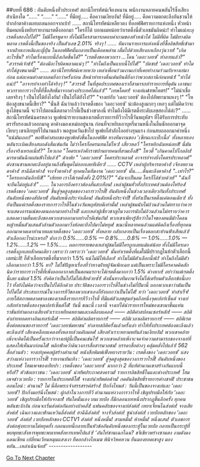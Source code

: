 ##บทที่ 686 : อันดับหนึ่งทั่วประเทศ!
สถานีโทรทัศน์เจียงหนาน
พนักงานหลายคนพลันไร้ซึ่งเสียงสำเนียงใด
“……”
“……”
“……”
ที่มีอยู่….. คือความเงียบงัน!
ที่มีอยู่….. คือความตกตะลึงอันชวนให้ปากอ้าตาค้างแทบถลนออกจากเบ้า!
……
สถานีโทรทัศน์เหลียวตง
ที่ออฟฟิศรายการแห่งหนึ่ง
หัวหน้าทีมคนหนึ่งหยิบรายงานเรตติ้งออกมา "ใครก็ได้ บอกผมหน่อยว่าเรตติ้งนี่ตัวเลขมันผิดน่ะ! ทำไมแม่*ทะลุเรตติ้งสองไปได้?"
ไม่มีใครพูดจา
ทั้งไม่มีใครสามารถตอบคำถามของหัวหน้าได้
ไม่มีที่ผิด ไม่มีทางผิดพลาด เรตติ้งนี้เป็นของจริง เป็นตัวเลข 2.01% จริงๆ !
……
ทีมงานรายการแห่งหนึ่งที่ซื้อลิขสิทธิ์เข้ามาจากฝ่ายเกาหลีและญี่ปุ่่น
ในออฟฟิศนั้นกลายเป็นเดือดพล่าน เต็มไปด้วยเสียงถกเถียงวุ่นวาย!
"เกิดอะไรขึ้น? ทำไมเรื่องแบบนี้ถึงเกิดขึ้นได้?"
"เรตติ้งของพวกเรา ...โดน ‘เดอะวอยซ์’ ทำลายแล้ว?"
"สวรรค์เจ้าข้า!"
"ต้องมีอะไรผิดพลาดแน่ๆ !"
"ทำไมถึงเป็นแบบนี้ไปได้!"
"บัดซบ! ‘เดอะวอยซ์’ ทำไมทำได้สูงขนาดนี้!"
……
สถานีโทรทัศน์เหวยหว่อ
เหล่าเพื่อนร่วมงานเก่าที่เคยทำงานร่วมกับจางเย่มาก่อน แต่ละคนต่างตาถลนยิ่งกว่าครั้งก่อน สีหน้าท่าทางตื่นเต้นยินดียิ่งกว่าพวกสถานีก่อนหน้า!
"ทำได้แน่ะ!"
"อาจารย์จางทำได้จริงๆ !"
"สวรรค์! ในที่สุดประเทศของเราก็สามารถทำรายการที่ดุดัน เอาชนะพวกรายการวาไรตี้ที่ซื้อสิทธิ์มาจากต่างประเทศได้แล้ว!"
"เทพโคตร! จางเย่แม่*เทพโคตร!"
"ไม่น่าเชื่อเลยจริงๆ ! เป็นไปได้ยังไงกัน! เป็นไปได้ยังไง!?"
"จางเย่กับ ‘เดอะวอยซ์’ ต้องไปอัพยามาแหงๆ !"
"โห ต้องสูงขนาดนี้เชียว?"
"นั่นสิ ฉันว่าแล้วว่าเรตติ้งของ ‘เดอะวอยซ์’ น่ะต้องสูงมากๆ เหอๆ แต่ไม่คิดว่าจะสูงได้ขนาดนี้ จะว่าไปตอนนี้ตลาดวาไรตี้เป็นช่วงขาลงนี่ ทำไมถึงได้มีเรตติ้งระดับเลขสองได้ล่ะ?"
……
สถานีโทรทัศน์นครหลวง
หูเฟยนำรายงานของเรตติ้งรายการทีวีวาไรตี้วันพฤหัสฯ ที่ได้รับการประทับตรารับรองแล้วออกมาดู ตาค้างมองเหม่ออยู่นาน ก่อนที่จะหยิบเอาบุหรี่มวนหนึ่งในลิ้นชักออกมาจุดเงียบๆ เขาเลิกบุหรี่ไปนานแล้ว พอสูบควันเข้าไป หูเฟยก็สำลักไออย่างรุนแรง ก่อนสบถออกมาคำหนึ่ง "แม่*มันเถอะ!"
พอฟังคำสบถของหูเฟยดังขึ้นในออฟฟิศ ทางทีมงานของ ‘เซียนเกะเป๊ะเนื้อ’ ทั้งหลายเองพลันระเบิดเสียงสบถดังลั่นเช่นกัน ไม่ว่าใครก็อดรนทนไม่ไหว!
เสี่ยวหลวี่ "ใครหยิกฉันหน่อยสิ! นี่มันเรื่องจริงเหรอเนี่ย!?"
โหวเกอ "โคตรเหง้าศักราชบ้านยายคนที่สามเอ็งสิ!"
โหวตี้ "เกินคาดไปไกลลิบ! มารดามันฉีกแผ่นฟ้าไปแล้ว!"
ต้าเฟย " ‘เดอะวอยซ์’ โคตรประหลาด! อาจารย์จางยิ่งโคตรประหลาด!"
ต่งซานซานตกตะลึงอยู่นานถึงขั้นพูดไม่ออกเลยทีเดียว!
……
CCTV
เหล่าผู้บริหารตาค้าง!
เจียงหยวนตาค้าง!
ฮาฉีฉีตาค้าง!
จางจั่วตาค้าง!
ทุกคนในทีมงาน ‘เดอะวอยซ์’ นั้น…..ตื่นตะลึงตาค้าง!
"..เท่าไร?"
"ใครบอกฉันอีกทีสิ!"
"เฮ้ยยย เราได้เรตติ้งตั้ง 2.01%!?"
"ฉันจะเป็นลม ใครก็ได้ช่วยด้วย!"
"ฉันก็จะยืนไม่อยู่แล้ว!"
……
ในวงการถึงคราวต้องสั่นสะเทือน!
เหล่าผู้ชมทั่วทั้งประเทศล้วนต้องโห่ร้อง!
เรตติ้งของ ‘เดอะวอยซ์’ ขึ้นสู่จุดสูงสุดของวงการวาไรตี้!
อันดับหนึ่งในช่วงเวลาเดียวกันทั้งประเทศ!
อันดับหนึ่งของสัปดาห์!
อันดับหนึ่งประจำเดือน!
อันดับหนึ่งประจำปี!
ทั้งยังเป็นเรตติ้งแค่ตอนเดียว!
ทั้งยังเป็นแค่เรตติ้งของรายการวาไรตี้ในช่วงวันพฤหัสบดีเท่านั้น!
เหล่าผู้ชมนับไม่ถ้วนล้วนไม่ทราบว่าควรจะแสดงอารมณ์ของตนออกมาอย่างไรดี! และเหล่าผู้เชี่ยวชาญในวงการนับไม่ถ้วนล้วนไม่ทราบว่าควรแสดงความตื่นตะลึงของพวกเขาออกมาอย่างไรดีเช่นกัน! พวกเขาเพียงรู้สึกว่าในใจของตนมีม้าโคลนหญ้าหมื่นตัวแสนตัวล้านตัวออกมาวิ่งห้อตะบึงไปมาไม่หยุด!
ขณะนี้หลายคนล้วนแต่คิดถึงเรื่องที่ทุกคนออกมาคาดเดาทำนายผลเรตติ้งของ ‘เดอะวอยซ์’ ทั้งหลาย กลับกลายเป็นเรื่องตลกสะท้านฟ้าเสียแล้ว! ตัวเลือกอะไรน่ะเหรอ? ต่ำกว่า 0.5%……0.5% — 0.8%……0.8% — 1.0%……1.0% — 1.2%……1.2% — 1.5%…… ผลการทายของเหล่าผู้ชมไม่มีใครถูกเลยแม้แต่น้อย ทั้งไม่มีใครเดาเรตติ้งถูกเลยสักคนเดียว เพราะว่า เพราะว่า ‘เดอะวอยซ์’ นั้นทำเรตติ้งที่แม่*ไม่มีปรากฏในห้าตัวเลือกนี้เลยน่ะสิ! ก็ตัวเลือกเรตติ้งที่มากกว่า 1.5% แม่*ไม่มีให้เลือก!
ทำไมไม่มีตัวเลือกนี้ฟะ!
ทำไมถึงไม่มีตัวเลือกมากกว่า 1.5% หา?
ไม่ใช่ปัญหาเรื่องที่ว่าทางฝ่ายผู้จัดเพิกเฉย แต่เป็นเพราะไม่มีใครคาดคิดสักนิดว่ารายการวาไรตี้ที่เพิ่งออกอากาศเป็นตอนแรกจะได้เรตติ้งมากกว่า 1.5% ต่างหาก! อย่าว่าแต่เรตติ้งนี้เลย แม้แต่ 1.5% ยังคิดว่าเป็นไปไม่ได้เสียด้วยซ้ำ! ดังนั้นทางทีมงานจึงไม่ได้เตรียมตัวเลือกข้อนี้เอาไว้ ทั้งยังไม่คิดว่าจะเป็นไปได้อีกด้วย ประวัติของวงการวาไรตี้ในช่วงไม่กี่ปีมานี้ บอกพวกเขาว่ามันเป็นไปไม่ได้ ประสบการณ์ในวงการทีวีของพวกเขาเองก็ยังบอกว่าเป็นไม่ได้!
ทว่า ‘เดอะวอยซ์’ ทำสำเร็จ!
ภายใต้สภาพตลาดขาลงของเรตติ้งรายการทีวีวาไรตี้ ที่มีแต่ตัวเลขศูนย์จุดถึงหนึ่งจุดเปอร์เซ็นต์ จางเย่กลับทำเรตติ้งสองจุดเปอร์เซ็นต์ได้!
วันนี้ ขณะนี้ เวลานี้ จางเย่ได้นำรายการใหม่ของเขามาขึ้นแท่นราชันย์ท่ามกลางเสียงหัวเราะเหยียดหยามและเคลือบแคลง!
—— สถิติค่าสปอนเซอร์หลัก!
—— สถิติค่าถ่ายทอดทางอินเทอร์เน็ต!
—— สถิติค่าผลิตรายการ!
—— สถิติเวลาผลิตรายการ!
—— สถิติเรตติ้งต่อตอนของรายการ!
‘เดอะวอยซ์มหาชน’ ทำลายสถิติครั้งแล้วครั้งเล่า ทำให้ทั้งประเทศต้องตะลึงแล้วตะลึงเล่า!
เสียงเคลือบแคลงทั้งหลายล้วนดับมอด!
เสียงหัวเราะหยามหยันล้วนเงียบงัน!
พวกเขาคล้ายเพิ่งจะคิดได้เป็นครั้งแรกว่าจางเย่ผู้นี้เป็นคนเช่นไร! พวกเขาคล้ายเพิ่งจะจดจำความสามารถของจางเย่ที่แสดงให้เห็นมาก่อนได้!
พลิกฟ้าคว่ำดินวงการสื่อสารมวลชน!
บรรดาสื่อต่างๆ คลุ้มคลั่งไปแล้ว!
562 สื่อส่วนตัว : จางเย่บุคคลผู้สร้างตำนาน!
หนังสือพิมพ์เฟิ่งหยางรายวัน : เรตติ้งของ ‘เดอะวอยซ์’ แสงสว่างแห่งวงการวาไรตี้!
รายงานบันเทิง : ‘เดอะวอยซ์’ สู่จุดสูงสุดของวงการวาไรตี้! อันดับหนึ่งของประเทศ!
โฮมเพจของเทียปา : เรตติ้งของ ‘เดอะวอยซ์’ มากกว่า 2 ที่แท้ตำนานเขาสร้างกันแบบนี้หรือ!?
หัวข้อเยาวชน : ‘เดอะวอยซ์’ นำทัพประกาศสงคราม! รายการลิขสิทธิ์ในและต่างประเทศ!
โฮมเพจข่าวเวยป๋อ : รายการในประเทศตีโต้! จางเย่นำทัพต่อต้าน! กดดันลิขสิทธิ์รายการต่างชาติ!
ประชาชนออนไลน์ : ตำนาน? ไม่ นี่คือพระเจ้าสรรสรรค์สร้าง!
ปักกิ่งไทมส์ : วันนี้เป็นของจางเย่และ ‘เดอะวอยซ์’!
ปักกิ่งมอร์นิ่งโพสต์ : ผู้กล้าในวงการทีวี ตำนานแห่งวงการวาไรตี้ เชิญปรบมือให้กับ ‘เดอะวอยซ์’ เชิญปรบมือให้กับจางเย่!
ทันใดนั้นเอง
บนเวยป๋อ ก็มีกลอนบทหนึ่งปรากฏขึ้นอีกครั้ง
ทุกคนพลันชะงักงัน ก่อนจะเริ่มส่งต่อกันอย่างบ้าคลั่ง!
แฟนคลับของจางเย่ส่งต่อ!
เหยาเจี้ยนไฉส่งต่อ!
จางเสียส่งต่อ!
เฉินกวงและฟ่านเหวินลี่ส่งต่อ!
ฮาฉีฉีส่งต่อ!
จางจั่วส่งต่อ!
ซูน่าส่งต่อ!
เวยป๋อหลักของ ‘เดอะวอยซ์’ ส่งต่อ!
เวยป๋อหลักของ CCTV1 ส่งต่อ!
หนึ่งหมื่น!
สามหมื่น!
ห้าหมื่น!
หนึ่งแสน!
ตัวเลขการส่งต่อพุ่งทะยานไม่หยุดยั้ง กลอนบทนี้กลายเป็นหัวข้ออันดับหนึ่งของกระทู้ในเวยป๋อ กลายเป็นกระทู้ที่พบพุทธะสังหารพุทธะพบเทพสังหารเทพไปแล้ว!
‘อันไท่ซานเฉกไฉน?
ขจีเขียวพร่างซานตง
งามดังดงแดนเซียน
เปลี่ยนเวียนหมุนแสงเงา
ยืดอกล้างไอเมฆ
พินิจวิหคหวน
ยืนมองยอดเขาสูง
มองหยัน...เหล่าเนินจ้อย!’
*-*-*-*-*-*-*-*-*-*-*-*-*-*-*-*-*-*-*


[Go To Next Chapter]( ./87.md)